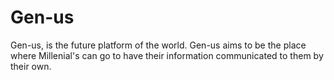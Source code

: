 # Gen-us

Gen-us, is the future platform of the world. Gen-us aims to be the place where Millenial's can go to have their information communicated to them by their own.


